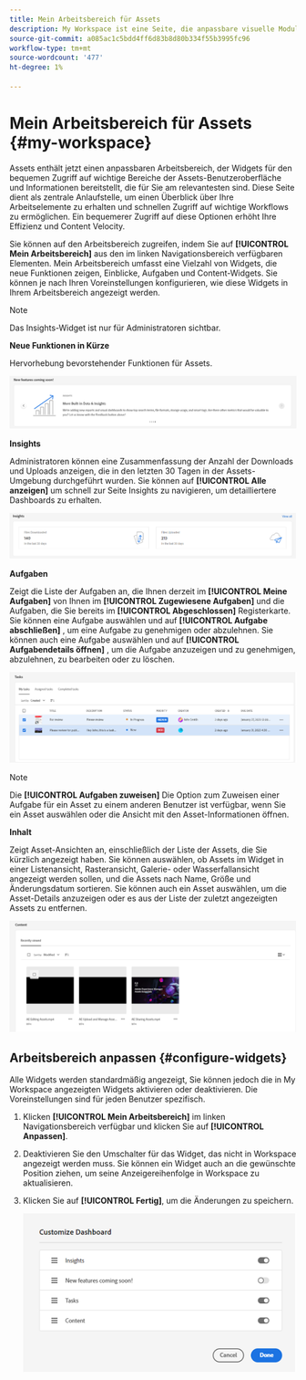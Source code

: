 ```yaml
---
title: Mein Arbeitsbereich für Assets
description: My Workspace ist eine Seite, die anpassbare visuelle Module bietet, mit denen Sie bequem auf wichtige Bereiche der Assets-Benutzeroberfläche und Informationen zugreifen können, die für den Benutzer am relevantesten sind.
source-git-commit: a085ac1c5bdd4ff6d83b8d80b334f55b3995fc96
workflow-type: tm+mt
source-wordcount: '477'
ht-degree: 1%

---
```


# Mein Arbeitsbereich für Assets {#my-workspace}

Assets enthält jetzt einen anpassbaren Arbeitsbereich, der Widgets für den bequemen Zugriff auf wichtige Bereiche der Assets-Benutzeroberfläche und Informationen bereitstellt, die für Sie am relevantesten sind. Diese Seite dient als zentrale Anlaufstelle, um einen Überblick über Ihre Arbeitselemente zu erhalten und schnellen Zugriff auf wichtige Workflows zu ermöglichen. Ein bequemerer Zugriff auf diese Optionen erhöht Ihre Effizienz und Content Velocity.

Sie können auf den Arbeitsbereich zugreifen, indem Sie auf **[!UICONTROL Mein Arbeitsbereich]** aus den im linken Navigationsbereich verfügbaren Elementen. Mein Arbeitsbereich umfasst eine Vielzahl von Widgets, die neue Funktionen zeigen, Einblicke, Aufgaben und Content-Widgets. Sie können je nach Ihren Voreinstellungen konfigurieren, wie diese Widgets in Ihrem Arbeitsbereich angezeigt werden.

>[!NOTE]
>
>Das Insights-Widget ist nur für Administratoren sichtbar.

**Neue Funktionen in Kürze**

Hervorhebung bevorstehender Funktionen für Assets.

![Neue Funktionen in Workspace in Kürze](assets/new-features.png)

**Insights**

Administratoren können eine Zusammenfassung der Anzahl der Downloads und Uploads anzeigen, die in den letzten 30 Tagen in der Assets-Umgebung durchgeführt wurden. Sie können auf **[!UICONTROL Alle anzeigen]** um schnell zur Seite Insights zu navigieren, um detailliertere Dashboards zu erhalten.

![Einblicke in Workspace](assets/insights.png)

**Aufgaben**

Zeigt die Liste der Aufgaben an, die Ihnen derzeit im **[!UICONTROL Meine Aufgaben]** von Ihnen im **[!UICONTROL Zugewiesene Aufgaben]** und die Aufgaben, die Sie bereits im **[!UICONTROL Abgeschlossen]** Registerkarte. Sie können eine Aufgabe auswählen und auf **[!UICONTROL Aufgabe abschließen]** , um eine Aufgabe zu genehmigen oder abzulehnen. Sie können auch eine Aufgabe auswählen und auf **[!UICONTROL Aufgabendetails öffnen]** , um die Aufgabe anzuzeigen und zu genehmigen, abzulehnen, zu bearbeiten oder zu löschen.

![Aufgaben in Workspace](assets/tasks-workspace.png)

>[!NOTE]
>
> Die **[!UICONTROL Aufgaben zuweisen]** Die Option zum Zuweisen einer Aufgabe für ein Asset zu einem anderen Benutzer ist verfügbar, wenn Sie ein Asset auswählen oder die Ansicht mit den Asset-Informationen öffnen.

**Inhalt**

Zeigt Asset-Ansichten an, einschließlich der Liste der Assets, die Sie kürzlich angezeigt haben. Sie können auswählen, ob Assets im Widget in einer Listenansicht, Rasteransicht, Galerie- oder Wasserfallansicht angezeigt werden sollen, und die Assets nach Name, Größe und Änderungsdatum sortieren. Sie können auch ein Asset auswählen, um die Asset-Details anzuzeigen oder es aus der Liste der zuletzt angezeigten Assets zu entfernen.

![Inhalts-Widget in Workspace](assets/workspace-content.png)

## Arbeitsbereich anpassen {#configure-widgets}

Alle Widgets werden standardmäßig angezeigt, Sie können jedoch die in My Workspace angezeigten Widgets aktivieren oder deaktivieren. Die Voreinstellungen sind für jeden Benutzer spezifisch.

1. Klicken **[!UICONTROL Mein Arbeitsbereich]** im linken Navigationsbereich verfügbar und klicken Sie auf **[!UICONTROL Anpassen]**.

1. Deaktivieren Sie den Umschalter für das Widget, das nicht in Workspace angezeigt werden muss. Sie können ein Widget auch an die gewünschte Position ziehen, um seine Anzeigereihenfolge in Workspace zu aktualisieren.

1. Klicken Sie auf **[!UICONTROL Fertig]**, um die Änderungen zu speichern.

   ![Anpassen von Widgets in Workspace](assets/customize-workspace.png)
